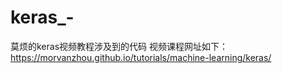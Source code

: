 # keras_-
莫烦的keras视频教程涉及到的代码
视频课程网址如下：https://morvanzhou.github.io/tutorials/machine-learning/keras/
